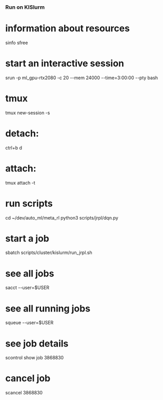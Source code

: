 ### Run on KISlurm

# information about resources
sinfo
sfree

# start an interactive session
srun -p ml_gpu-rtx2080 -c 20 --mem 24000 --time=3:00:00 --pty bash 

# tmux
tmux new-session -s <name>
# detach: 
ctrl+b d
# attach: 
tmux attach -t <name>

# run scripts
cd ~/dev/auto_ml/meta_rl
python3 scripts/jrpl/dqn.py


# start a job
sbatch scripts/cluster/kislurm/run_jrpl.sh

# see all jobs
sacct --user=$USER

# see all running jobs
squeue --user=$USER

# see job details
scontrol show job 3868830

# cancel job
scancel 3868830